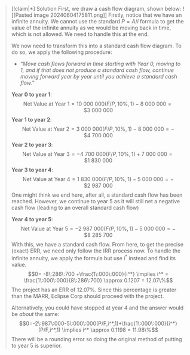 
>[!claim|*] Solution
>First, we draw a cash flow diagram, shown below:
>![[Pasted image 20240604175811.png]]
>Firstly, notice that we have an infinite annuity. We cannot use the standard $P = A/i$ formula to get the value of the infinite annuity as we would be moving back in time, which is not allowed. We need to handle this at the end. 
>
>We now need to transform this into a standard cash flow diagram. To do so, we apply the following procedure: 
>- “*Move cash flows forward in time starting with Year 0, moving to 1, and if that does not produce a standard cash flow, continue moving forward year by year until you achieve a standard cash flow.*”
>
>**Year 0 to year 1**: $$\text{Net Value at Year 1}=10\:000\:000(F/P,10\%,1)-8\:000\:000 = \$3\:000\:000$$**Year 1 to year 2**:  $$\text{Net Value at Year 2} = 3\:000\:000(F/P,10\%,1) - 8\:000\:000 = -\$4\:700\:000$$**Year 2 to year 3**: $$\text{Net Value at Year 3}= -4\:700\:000(F/P,10\%,1) + 7\:000\:000= \$1\:830\:000$$**Year 3 to year 4**:$$\text{Net Value at Year 4}= 1\:830\:000(F/P,10\%,1) -5\:000\:000 = -\$2\:987\:000$$One might think we end here, after all, a standard cash flow has been reached. However, we continue to year $5$ as it will still net a negative cash flow (leading to an overall standard cash flow)
>
>**Year 4 to year 5**: $$\text{Net Value at Year 5}= -2\:987\:000(F/P,10\%,1)-5\:000\:000 = -\$8\:285\:700$$With this, we have a standard cash flow. From here, to get the precise (exact) ERR, we need only follow the IRR process now. To handle the infinite annuity, we apply the formula but use $i^*$ instead and find its value. $$0= -8\:286\:700  +\frac{1\:000\:000}{i^*} \implies i^* = \frac{1\:000\:000}{8\:286\:700} \approx 0.1207  = 12.07\%$$The project has an ERR of $12.07\%$. Since this percentage is greater than the MARR, Eclipse Corp should proceed with the project. 
>
>Alternatively, you could have stopped at year $4$ and the answer would be *about* the same: $$0=-2\:987\:000-5\:000\:000(P/F,i^*,1)+\frac{1\:000\:000}{i^*}(P/F,i^*,1) \implies i^* \approx 0.1198 = 11.98\%$$There will be a rounding error so doing the original method of putting to year $5$ is superior.





 

